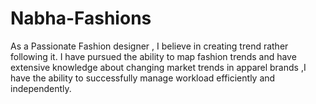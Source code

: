 # Nabha-Fashions
As a Passionate Fashion designer , I believe in creating trend rather following it. I have pursued the ability to map fashion trends and have extensive knowledge about changing market trends in apparel brands ,I have the ability to successfully manage workload efficiently and independently.
